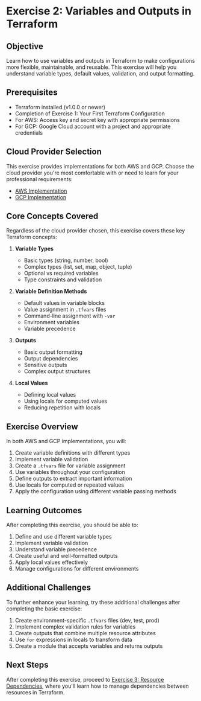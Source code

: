 # Exercise 2: Variables and Outputs in Terraform

## Objective

Learn how to use variables and outputs in Terraform to make configurations more flexible, maintainable, and reusable. This exercise will help you understand variable types, default values, validation, and output formatting.

## Prerequisites

- Terraform installed (v1.0.0 or newer)
- Completion of Exercise 1: Your First Terraform Configuration
- For AWS: Access key and secret key with appropriate permissions
- For GCP: Google Cloud account with a project and appropriate credentials

## Cloud Provider Selection

This exercise provides implementations for both AWS and GCP. Choose the cloud provider you're most comfortable with or need to learn for your professional requirements:

- [AWS Implementation](./aws/README.md)
- [GCP Implementation](./gcp/README.md)

## Core Concepts Covered

Regardless of the cloud provider chosen, this exercise covers these key Terraform concepts:

1. **Variable Types**
   - Basic types (string, number, bool)
   - Complex types (list, set, map, object, tuple)
   - Optional vs required variables
   - Type constraints and validation

2. **Variable Definition Methods**
   - Default values in variable blocks
   - Value assignment in `.tfvars` files
   - Command-line assignment with `-var`
   - Environment variables
   - Variable precedence

3. **Outputs**
   - Basic output formatting
   - Output dependencies
   - Sensitive outputs
   - Complex output structures

4. **Local Values**
   - Defining local values
   - Using locals for computed values
   - Reducing repetition with locals

## Exercise Overview

In both AWS and GCP implementations, you will:

1. Create variable definitions with different types
2. Implement variable validation
3. Create a `.tfvars` file for variable assignment
4. Use variables throughout your configuration
5. Define outputs to extract important information
6. Use locals for computed or repeated values
7. Apply the configuration using different variable passing methods

## Learning Outcomes

After completing this exercise, you should be able to:

1. Define and use different variable types
2. Implement variable validation
3. Understand variable precedence
4. Create useful and well-formatted outputs
5. Apply local values effectively
6. Manage configurations for different environments

## Additional Challenges

To further enhance your learning, try these additional challenges after completing the basic exercise:

1. Create environment-specific `.tfvars` files (dev, test, prod)
2. Implement complex validation rules for variables
3. Create outputs that combine multiple resource attributes
4. Use `for` expressions in locals to transform data
5. Create a module that accepts variables and returns outputs

## Next Steps

After completing this exercise, proceed to [Exercise 3: Resource Dependencies](../03-resource-dependencies/README.md), where you'll learn how to manage dependencies between resources in Terraform. 